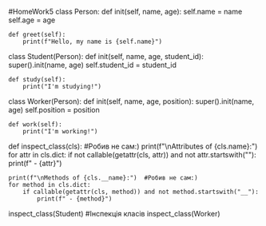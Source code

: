 #HomeWork5
class Person:
    def init(self, name, age):
        self.name = name
        self.age = age
    
    def greet(self):
        print(f"Hello, my name is {self.name}")

class Student(Person):
    def init(self, name, age, student_id):
        super().init(name, age)
        self.student_id = student_id
    
    def study(self):
        print("I'm studying!")

class Worker(Person):
    def init(self, name, age, position):
        super().init(name, age)
        self.position = position
    
    def work(self):
        print("I'm working!")


def inspect_class(cls): #Робив не сам:)
    print(f"\nAttributes of {cls.name}:")
    for attr in cls.dict:
        if not callable(getattr(cls, attr)) and not attr.startswith(""):
            print(f" - {attr}")
    

    print(f"\nMethods of {cls.__name}:")  #Робив не сам:)
    for method in cls.dict:
        if callable(getattr(cls, method)) and not method.startswith("__"):
            print(f" - {method}")


inspect_class(Student) #Інспекція класів
inspect_class(Worker)

